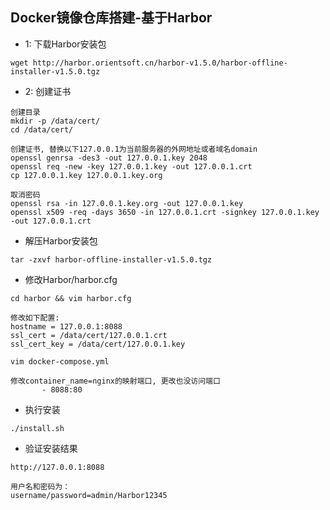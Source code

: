 ## Docker镜像仓库搭建-基于Harbor  

* 1: 下载Harbor安装包  

``` text
wget http://harbor.orientsoft.cn/harbor-v1.5.0/harbor-offline-installer-v1.5.0.tgz
```

* 2: 创建证书  

``` text
创建目录
mkdir -p /data/cert/
cd /data/cert/

创建证书, 替换以下127.0.0.1为当前服务器的外网地址或者域名domain
openssl genrsa -des3 -out 127.0.0.1.key 2048
openssl req -new -key 127.0.0.1.key -out 127.0.0.1.crt
cp 127.0.0.1.key 127.0.0.1.key.org

取消密码
openssl rsa -in 127.0.0.1.key.org -out 127.0.0.1.key
openssl x509 -req -days 3650 -in 127.0.0.1.crt -signkey 127.0.0.1.key -out 127.0.0.1.crt
```  

* 解压Harbor安装包  

``` text
tar -zxvf harbor-offline-installer-v1.5.0.tgz
```

* 修改Harbor/harbor.cfg  

``` text
cd harbor && vim harbor.cfg

修改如下配置:
hostname = 127.0.0.1:8088
ssl_cert = /data/cert/127.0.0.1.crt
ssl_cert_key = /data/cert/127.0.0.1.key

vim docker-compose.yml

修改container_name=nginx的映射端口, 更改也没访问端口
       - 8088:80
```

* 执行安装  

``` text
./install.sh
```

* 验证安装结果  

``` text
http://127.0.0.1:8088

用户名和密码为：
username/password=admin/Harbor12345
```
